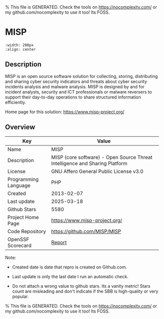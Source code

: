 
% This file is GENERATED. Check the tools on https://nocomplexity.com/ or my github.com/nocomplexity to use it too! Its FOSS. 

# MISP


```{image} https://github.com/MISP/MISP/raw/2.5/INSTALL/logos/misp-logo.png 
:width: 200px 
:align: center 
```

## Description 

MISP is an open source software solution for collecting, storing, distributing and sharing cyber security indicators and threats about cyber security incidents analysis and malware analysis. MISP is designed by and for incident analysts, security and ICT professionals or malware reversers to support their day-to-day operations to share structured information efficiently.

Home page for this solution: https://www.misp-project.org/ 

## Overview 

| Key | Value |
| --- | --- |
| Name | MISP |
| Description | MISP (core software) - Open Source Threat Intelligence and Sharing Platform |
| License | GNU Affero General Public License v3.0 |
| Programming Language | PHP |
| Created | 2013-02-07 |
| Last update | 2025-03-18 |
| Github Stars | 5580 |
| Project Home Page | https://www.misp-project.org/ |
| Code Repository | https://github.com/MISP/MISP |
| OpenSSF Scorecard | [Report](https://securityscorecards.dev/viewer/?uri=github.com/MISP/MISP) |

Note:
 - Created date is date that repro is created on Github.com. 

- Last update is only the last date I run an automatic check. 

- Do not attach a wrong value to github stars. Its a vanity metric! Stars count are misleading and 
don't indicate if the SBB is high-quality or very popular.

% This file is GENERATED. Check the tools on https://nocomplexity.com/ or my github.com/nocomplexity to use it too! Its FOSS. 

